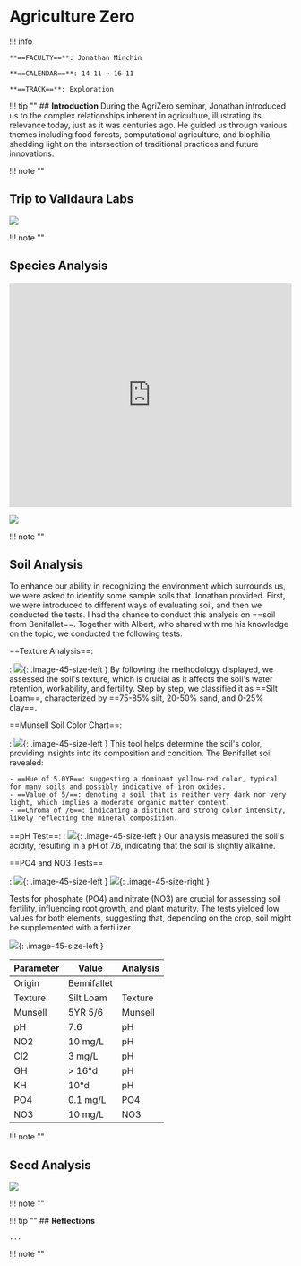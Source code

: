 # Agriculture Zero

!!! info 
    
    **==FACULTY==**: Jonathan Minchin

    **==CALENDAR==**: 14-11 → 16-11

    **==TRACK==**: Exploration

<div style="clear:both;"></div>

!!! tip ""
    ## **Introduction** 
    During the AgriZero seminar, Jonathan introduced us to the complex relationships inherent in agriculture, illustrating its relevance today, just as it was centuries ago. He guided us through various themes including food forests, computational agriculture, and biophilia, shedding light on the intersection of traditional practices and future innovations.

!!! note ""

## Trip to Valldaura Labs

![](../images/AgriTrip.jpg)

!!! note ""

## Species Analysis

<iframe 
    width="100%" 
    height="400" 
    src="https://www.youtube.com/embed/6M0DoILQM7g?si=p_TeVM5snL8zhxp3&amp;" 
    title="Valldaura Species Analysis" 
    frameborder="0" 
    allow="accelerometer; autoplay; clipboard-write; encrypted-media; gyroscope; picture-in-picture; web-share" allowfullscreen>
</iframe>

![](../images/AgriSpecies.jpg)

!!! note ""

## Soil Analysis

To enhance our ability in recognizing the environment which surrounds us, we were asked to identify some sample soils that Jonathan provided. First, we were introduced to different ways of evaluating soil, and then we conducted the tests. I had the chance to conduct this analysis on ==soil from Benifallet==. Together with Albert, who shared with me his knowledge on the topic, we conducted the following tests:

==Texture Analysis==: 

:   ![](../images/AgriSoil01.jpg){: .image-45-size-left } By following the methodology displayed, we assessed the soil's texture, which is crucial as it affects the soil's water retention, workability, and fertility. Step by step, we classified it as ==Silt Loam==, characterized by ==75-85% silt, 20-50% sand, and 0-25% clay==.
<div style="clear: both;"></div>

==Munsell Soil Color Chart==: 

:   ![](../images/AgriSoil03.jpg){: .image-45-size-left } This tool helps determine the soil's color, providing insights into its composition and condition. The Benifallet soil revealed:

    - ==Hue of 5.0YR==: suggesting a dominant yellow-red color, typical for many soils and possibly indicative of iron oxides.
    - ==Value of 5/==: denoting a soil that is neither very dark nor very light, which implies a moderate organic matter content.
    - ==Chroma of /6==: indicating a distinct and strong color intensity, likely reflecting the mineral composition.
 <div style="clear: both;"></div>

==pH Test==: 
:   ![](../images/AgriSoil02.jpg){: .image-45-size-left } Our analysis measured the soil's acidity, resulting in a pH of 7.6, indicating that the soil is slightly alkaline.
<div style="clear: both;"></div>


==PO4 and NO3 Tests==

:   ![](../images/AgriSoil04.jpg){: .image-45-size-left } ![](../images/AgriSoil05.jpg){: .image-45-size-right } <div style="clear: both;"></div>
Tests for phosphate (PO4) and nitrate (NO3) are crucial for assessing soil fertility, influencing root growth, and plant maturity. The tests yielded low values for both elements, suggesting that, depending on the crop, soil might be supplemented with a fertilizer.
<div style="clear: both;"></div>


![](../images/AgriSoil06.jpg){: .image-45-size-left }

| Parameter | Value      | Analysis   |
|-----------|------------|------------|
| Origin    | Bennifallet|            |
| Texture   | Silt Loam  |  Texture   |
| Munsell   | 5YR 5/6    |  Munsell   |
| pH        | 7.6        |     pH     |
| NO2       | 10 mg/L    |     pH     |
| Cl2       | 3 mg/L     |     pH     |
| GH        | > 16°d     |     pH     |
| KH        | 10°d       |     pH     |
| PO4       | 0.1 mg/L   |    PO4     |
| NO3       | 10 mg/L    |    NO3     |

!!! note ""

## Seed Analysis

![](../images/AgriSeed.jpg)

!!! note ""

!!! tip ""
    ## **Reflections**

    ...

!!! note ""
